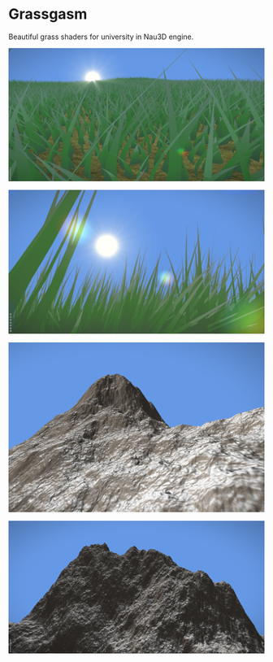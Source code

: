 # Grassgasm
Beautiful grass shaders for university in Nau3D engine.

![Reason for Project](Screenshots/ReasonForProject.png)

![Reason for Project](Screenshots/lensflares.png)

![Mountain](Screenshots/Mountain.png)

![Mountain](Screenshots/Mountain2.png)
